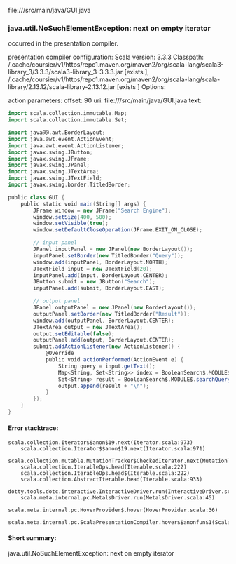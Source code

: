 file://<WORKSPACE>/src/main/java/GUI.java
### java.util.NoSuchElementException: next on empty iterator

occurred in the presentation compiler.

presentation compiler configuration:
Scala version: 3.3.3
Classpath:
<HOME>/.cache/coursier/v1/https/repo1.maven.org/maven2/org/scala-lang/scala3-library_3/3.3.3/scala3-library_3-3.3.3.jar [exists ], <HOME>/.cache/coursier/v1/https/repo1.maven.org/maven2/org/scala-lang/scala-library/2.13.12/scala-library-2.13.12.jar [exists ]
Options:



action parameters:
offset: 90
uri: file://<WORKSPACE>/src/main/java/GUI.java
text:
```scala
import scala.collection.immutable.Map;
import scala.collection.immutable.Set;

import java@@.awt.BorderLayout;
import java.awt.event.ActionEvent;
import java.awt.event.ActionListener;
import javax.swing.JButton;
import javax.swing.JFrame;
import javax.swing.JPanel;
import javax.swing.JTextArea;
import javax.swing.JTextField;
import javax.swing.border.TitledBorder;

public class GUI {
    public static void main(String[] args) {
        JFrame window = new JFrame("Search Engine");
        window.setSize(400, 500);
        window.setVisible(true);
        window.setDefaultCloseOperation(JFrame.EXIT_ON_CLOSE);

        // input panel
        JPanel inputPanel = new JPanel(new BorderLayout());
        inputPanel.setBorder(new TitledBorder("Query"));
        window.add(inputPanel, BorderLayout.NORTH);
        JTextField input = new JTextField(20);
        inputPanel.add(input, BorderLayout.CENTER);
        JButton submit = new JButton("Search");
        inputPanel.add(submit, BorderLayout.EAST);

        // output panel
        JPanel outputPanel = new JPanel(new BorderLayout());
        outputPanel.setBorder(new TitledBorder("Result"));
        window.add(outputPanel, BorderLayout.CENTER);
        JTextArea output = new JTextArea();
        output.setEditable(false);
        outputPanel.add(output, BorderLayout.CENTER);
        submit.addActionListener(new ActionListener() {
            @Override
            public void actionPerformed(ActionEvent e) {
                String query = input.getText();
                Map<String, Set<String>> index = BooleanSearch$.MODULE$.loadIndex("index/index.txt");
                Set<String> result = BooleanSearch$.MODULE$.searchQuery(query);
                output.append(result + "\n");
            }
        });
    }
}
```



#### Error stacktrace:

```
scala.collection.Iterator$$anon$19.next(Iterator.scala:973)
	scala.collection.Iterator$$anon$19.next(Iterator.scala:971)
	scala.collection.mutable.MutationTracker$CheckedIterator.next(MutationTracker.scala:76)
	scala.collection.IterableOps.head(Iterable.scala:222)
	scala.collection.IterableOps.head$(Iterable.scala:222)
	scala.collection.AbstractIterable.head(Iterable.scala:933)
	dotty.tools.dotc.interactive.InteractiveDriver.run(InteractiveDriver.scala:168)
	scala.meta.internal.pc.MetalsDriver.run(MetalsDriver.scala:45)
	scala.meta.internal.pc.HoverProvider$.hover(HoverProvider.scala:36)
	scala.meta.internal.pc.ScalaPresentationCompiler.hover$$anonfun$1(ScalaPresentationCompiler.scala:366)
```
#### Short summary: 

java.util.NoSuchElementException: next on empty iterator